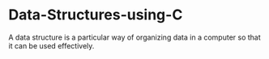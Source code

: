 # Data-Structures-using-C

A data structure is a particular way of organizing data in a computer so that it can be used effectively.
